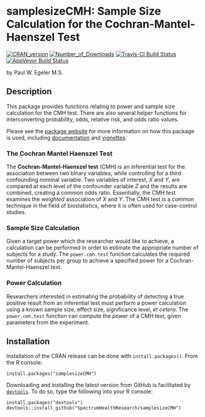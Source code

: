 samplesizeCMH: Sample Size Calculation for the Cochran-Mantel-Haenszel Test
===============

[![CRAN\_version](http://www.r-pkg.org/badges/version/samplesizeCMH)](https://cran.r-project.org/package=samplesizeCMH)
[![Number\_of\_Downloads](https://cranlogs.r-pkg.org/badges/grand-total/samplesizeCMH)](https://cran.r-project.org/package=samplesizeCMH)
[![Travis-CI Build Status](https://travis-ci.org/SpectrumHealthResearch/samplesizeCMH.svg?branch=master)](https://travis-ci.org/SpectrumHealthResearch/samplesizeCMH)
[![AppVeyor Build Status](https://ci.appveyor.com/api/projects/status/github/SpectrumHealthResearch/samplesizeCMH?branch=master&svg=true)](https://ci.appveyor.com/project/SpectrumHealthResearch/samplesizeCMH)

by Paul W. Egeler M.S.

## Description
This package provides functions relating to power and sample size calculation
for the CMH test. There are also several helper functions for interconverting
probability, odds, relative risk, and odds ratio values.

Please see the [package website](https://SpectrumHealthResearch.github.io/samplesizeCMH/) for more information on how this package is used, including [documentation](https://SpectrumHealthResearch.github.io/samplesizeCMH/reference/) and [vignettes](https://SpectrumHealthResearch.github.io/samplesizeCMH/articles/).

### The Cochran Mantel Haenszel Test

The **Cochran-Mantel-Haenszel test** (CMH) is an inferential test for
the association between two binary variables, while controlling for a third
confounding nominal variable. Two variables of interest, *X* and
*Y*, are compared at each level of the confounder variable *Z* and
the results are combined, creating a common odds ratio. Essentially, the CMH
test examines the *weighted* association of *X* and *Y*. The
CMH test is a common technique in the field of biostatistics, where it is
often used for case-control studies.

### Sample Size Calculation

Given a target power which the researcher would like to achieve, a
calculation can be performed in order to estimate the appropriate number of
subjects for a study. The `power.cmh.test` function calculates
the required number of subjects per group to achieve a specified power for a
Cochran-Mantel-Haenszel test.

### Power Calculation

Researchers interested in estimating the probability of detecting a true
positive result from an inferential test must perform a power calculation
using a known sample size, effect size, significance level, *et cetera*.
The `power.cmh.test` function can compute the power of a CMH test,
given parameters from the experiment.

## Installation

Installation of the CRAN release can be done with `install.packages()`. From the R console:

    install.packages("samplesizeCMH")

Downloading and installing the latest version from GitHub is facilitated by
[`devtools`](https://CRAN.R-project.org/package=devtools).
To do so, type the following into your R console:

    install.packages("devtools")
    devtools::install_github("SpectrumHealthResearch/samplesizeCMH")

